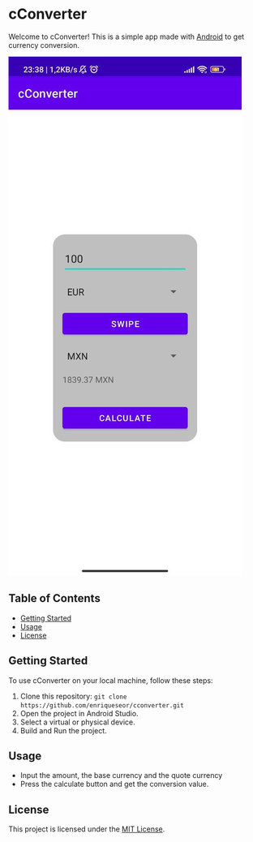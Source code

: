 # cConverter

Welcome to cConverter! This is a simple app made with [Android](https://www.android.com/)
to get currency conversion.

![MainActivity](images/MainActivity.png)

## Table of Contents

- [Getting Started](#getting-started)
- [Usage](#Usage)
- [License](#license)

## Getting Started

To use cConverter on your local machine, follow these steps:

1. Clone this repository: `git clone https://github.com/enriqueseor/cconverter.git`
2. Open the project in Android Studio.
3. Select a virtual or physical device.
4. Build and Run the project.

## Usage

- Input the amount, the base currency and the quote currency
- Press the calculate button and get the conversion value.

## License

This project is licensed under the [MIT License](LICENSE).

